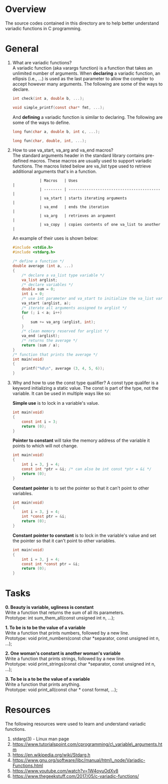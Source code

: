 # Overview #

The source codes contained in this directory are to help better understand variadic functions in C programming.  

# General #

1. What are variadic functions?  
A variadic function (aka varargs function) is a function that takes an unlimited number of arguments.  When **declaring** a variadic function, an ellipsis (i.e., ...) is used as the last parameter to allow the compiler to accept however many arguments.  The following are some of the ways to declare.  
	```C
	int check(int a, double b, ...);
	```
	```C
	void simple_printf(const char* fmt, ...);
	```
	And **defining** a variadic function is similar to declaring.  The following are some of the ways to define.  
	```C
	long fun(char a, double b, int c, ...);
	```
	```C
	long fun(char, double, int, ...);
	```

2. How to use va\_start, va\_arg and va\_end macros?  
The standard arguments header in the standard library contains pre-defined macros.  These macros are usually used to support variadic functions.  The macros listed below are va\_list type used to retrieve additional arguments that's in a function.  

				   | Macros   | Uses                                      |
				   | -------- | ----------------------------------------- |
				   | va_start | starts iterating arguments                |
				   | va_end   | ends the iteration                        |
				   | va_arg   | retrieves an argument                     |
				   | va_copy  | copies contents of one va_list to another |
  
	An example of their uses is shown below:

	```C
	#include <stdio.h>
	#include <stdarg.h>

	/* define a function */
	double average (int a, ...)
	{
		/* declare a va_list type variable */
		va_list arglist;
		/* declare variables */
		double sum = 0;
		int i = 0;
		/* use int parameter and va_start to initialize the va_list variable */
		va_start (arglist, a); 
		/* iterate all arguments assigned to arglist */ 
		for (; i < a; i++)
		{
			sum += va_arg (arglist, int);
		}
		/* clean memory reserved for arglist */
		va_end (arglist);
		/* returns the average */
		return (sum / a);
	}
	/* function that prints the average */
	int main(void)
	{
		printf("%d\n", average (3, 4, 5, 6));
	}
	```

3. Why and how to use the const type qualifier?
A const type qualifer is a keyword initializing a static value.  The const is part of the type, not the variable.  It can be used in multiple ways like so:

	**Simple use** is to lock in a variable's value.
	```C
	int main(void)
	{
		const int i = 3;
		return (0);
	}
	```

	**Pointer to constant** will take the memory address of the variable it points to which will not change.  

	```C
	int main(void)
	{
		int i = 3, j = 4;
		const int *ptr = &i; /* can also be int const *ptr = &i */
		return (0);
	}
	```

	**Constant pointer** is to set the pointer so that it can't point to other variables.

	```C
	int main(void)
	{
		int i = 3, j = 4;
		int *const ptr = &i;
		return (0);
	}
	```

	**Constant pointer to constant** is to lock in the variable's value and set the pointer so that it can't point to other variables.

	```C
	int main(void)
	{
		int i = 3, j = 4;
		const int *const ptr = &i;
		return (0);
	}
	```

# Tasks #

**0. Beauty is variable, ugliness is constant**  
Write a function that returns the sum of all its parameters.  
Prototype: int sum\_them\_all(const unsigned int n, ...);  

**1. To be is to be the value of a variable**  
Write a function that prints numbers, followed by a new line.  
Prototype: void print\_numbers(const char \*separator, const unsigned int n, ...);  

**2. One woman's constant is another woman's variable**  
Write a function that prints strings, followed by a new line.  
Prototype: void print\_strings(const char \*separator, const unsigned int n, ...);  

**3. To be is a to be the value of a variable**  
Write a function that prints anything.  
Prototype: void print\_all(const char * const format, ...);  

# Resources #

The following resources were used to learn and understand variadic functions.

1. stdarg(3) - Linux man page
2. https://www.tutorialspoint.com/cprogramming/c\_variable\_arguments.htm
3. https://en.wikipedia.org/wiki/Stdarg.h
4. https://www.gnu.org/software/libc/manual/html\_node/Variadic-Functions.html
5. https://www.youtube.com/watch?v=1W4oyuOdXv8
6. https://www.thegeekstuff.com/2017/05/c-variadic-functions/

